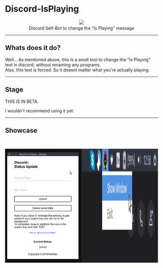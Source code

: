 # Discord-IsPlaying

<p align="center">
<img height="150" width="auto" src="https://www.shareicon.net/data/512x512/2017/06/21/887435_logo_512x512.png" /><br>
Discord Self-Bot to change the "Is Playing" message
</p>

<hr>

## Whats does it do? 

Well... As mentioned above, this is a small tool to change the "Is Playing" text in discord, without renaming any programs.<br>
Also, this text is forced. So it doesnt matter what you're actually playing.

<hr>

## Stage

THIS IS IN BETA.

I wouldn't recommend using it yet. 

<hr>

## Showcase

<p align="center">
<br>
<div style="display:flex;">
<img height="auto" width="50%" src="https://raw.githubusercontent.com/NLDev/Discord-IsPlaying/master/.readme/s1.png" />
<img height="auto" width="50%" src="https://raw.githubusercontent.com/NLDev/Discord-IsPlaying/master/.readme/s2.png" />
</div>
<br>
</p>